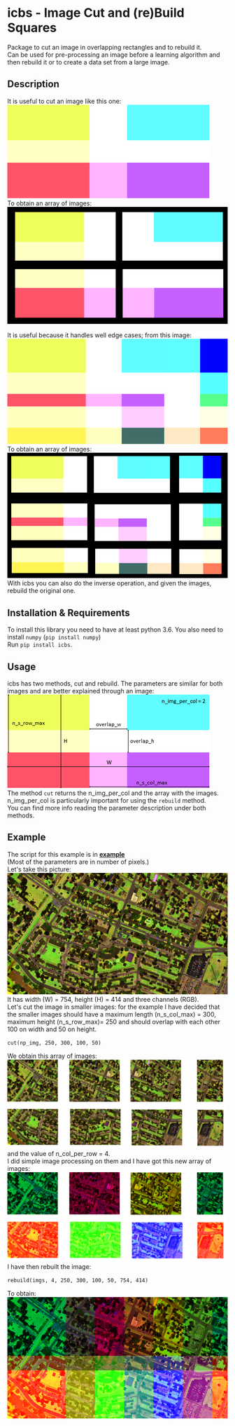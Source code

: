 # icbs - Image Cut and (re)Build Squares
Package to cut an image in overlapping rectangles and to rebuild it. \
Can be used for pre-processing an image before a learning algorithm and then rebuild it or to create a data set from a large image. 

## Description
It is useful to cut an image like this one: \
![](/img/pre_cut.png) \
To obtain an array of images: \
![](/img/after_cut.png)

It is useful because it handles well edge cases; from this image:
![](/img/edge_case.png) \
To obtain an array of images:
![](/img/after_cut_with_edge.png) \
With icbs you can also do the inverse operation, and given the images, rebuild the original one.

## Installation & Requirements
To install this library you need to have at least python 3.6. You also need to install `numpy` (`pip install numpy`)\
Run `pip install icbs`. 

## Usage
icbs has two methods, cut and rebuild. The parameters are similar for both images and are better explained through an image: \
![](/img/pre_cut_labled.png) \
The method  `cut` returns the n_img_per_col and the array with the images. \
n_img_per_col is particularly important for using the `rebuild` method. \
You can find more info reading the parameter description under both methods.

## Example
The script for this example is in [**example**](https://github.com/lolloz98/icbs/tree/master/example)<br>
(Most of the parameters are in number of pixels.) \
Let's take this picture: \
![](/img/example.png) \
It has width (W) = 754, height (H) = 414 and three channels (RGB). \
Let's cut the image in smaller images: for the example I have decided that the smaller images should have a maximum length (n_s_col_max) = 300, maximum height (n_s_row_max)= 250 and should overlap with each other 100 on width and 50 on height.  
```
cut(np_img, 250, 300, 100, 50)
```
We obtain this array of images: \
![](/img/example_cut.png) \
and the value of n_col_per_row = 4. \
I did simple image processing on them and I have got this new array of images: \
![](/img/example_processed.png) \
I have then rebuilt the image: 
```
rebuild(imgs, 4, 250, 300, 100, 50, 754, 414)
```
To obtain: \
![](/img/example_rebuilt.png)
